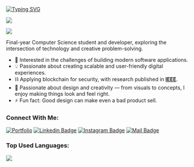 
 <a href="https://git.io/typing-svg">
   <img src="https://readme-typing-svg.herokuapp.com?font=Fira+Code&pause=1000&random=false&width=435&lines=Hello+World!;I'm+Aditya+Yadav;Nice+to+meet+you." alt="Typing SVG" />
 </a>

![](https://user-images.githubusercontent.com/73097560/115834477-dbab4500-a447-11eb-908a-139a6edaec5c.gif)

![](https://komarev.com/ghpvc/?username=AdityasWorks&color=brightgreen)

Final-year Computer Science student and developer, exploring the intersection of technology and creative problem-solving.

- 🔭 Interested in the challenges of building modern software applications.
- 💡 Passionate about creating scalable and user-friendly digital experiences.
- ⛓️ Applying blockchain for security, with research published in **[IEEE](https://ieeexplore.ieee.org/document/10934454)**.
- 🎨 Passionate about design and creativity — from visuals to concepts, I enjoy making things look and feel right.
- ⚡ Fun fact: Good design can make even a bad product sell.



### Connect With Me:

[![Portfolio](https://img.shields.io/badge/Design_Portfolio-000000?style=for-the-badge&logo=About.me&logoColor=white)](https://adityayadav.vercel.app/) 
[![Linkedin Badge](https://img.shields.io/badge/LinkedIn-0077B5?style=for-the-badge&logo=linkedin&logoColor=white)](https://www.linkedin.com/in/adityayadav09/) 
[![Instagram Badge](https://img.shields.io/badge/Instagram-E4405F?style=for-the-badge&logo=instagram&logoColor=white)](https://instagram.com/aadiflyaf)
[![Mail Badge](https://img.shields.io/badge/Gmail-D14836?style=for-the-badge&logo=gmail&logoColor=white)](mailto:heyaadi2@gmail.com)




### Top Used Languages:

<img align="center" src="https://github-readme-stats.vercel.app/api/top-langs/?username=AdityasWorks&layout=compact&theme=yeblu&hide_border=true&langs_count=8&hide=jupyter%20notebook" />


